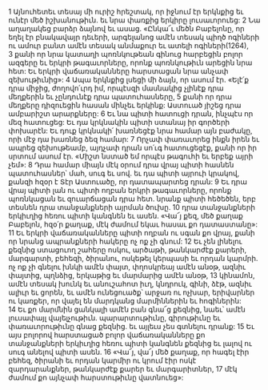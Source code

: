 1 Այնուհետեւ տեսայ մի ուրիշ հրեշտակ, որ իջնում էր երկնքից եւ ունէր մեծ իշխանութիւն. եւ նրա փառքից երկիրը լուսաւորուեց: 2 Նա աղաղակեց բարձր ձայնով եւ ասաց. «Ընկա՜ւ մեծն Բաբելոնը, որ եղել էր բնակավայր դեւերի, արգելանոց ամէն տեսակ պիղծ ոգիների ու ամուր բանտ ամէն տեսակ անմաքուր եւ ատելի ոգիների(1264), 3 քանի որ նրա կատաղի պոռնկութեան գինուց հարբեցին բոլոր ազգերը եւ երկրի թագաւորները, որոնք պոռնկութիւն արեցին նրա հետ: Եւ երկրի վաճառականները հարստացան նրա անչափ զեխութիւնից»:
4 Ապա երկնքից լսեցի մի ձայն, որ ասում էր. «Ելէ՛ք դրա միջից, ժողովո՛ւրդ իմ, որպէսզի մասնակից չլինէք դրա մեղքերին եւ չընդունէք դրա պատուհասները, 5 քանի որ դրա մեղքերը դիզուեցին հասան մինչեւ երկինք: Աստուած յիշեց դրա ամբարիշտ արարքները: 6 Եւ նա պիտի հատուցի դրան, ինչպէս որ մեզ հատուցեց: Եւ դա կրկնակին պիտի ստանայ իր գործերի փոխարէն: Եւ դուք կրկնակի՛ խառնեցէք նրա համար այն բաժակը, որի մէջ դա խառնեց ձեզ համար: 7 Որչափ փառաւորեց ինքն իրեն եւ ապրեց զեխութեամբ, այդչափ դրան սո՛ւգ հատուցեցէք, քանի որ իր սրտում ասում էր. «Միշտ նստած եմ որպէս թագուհի եւ երբեք այրի չեմ»: 8 Դրա համար միայն մէկ օրում դրա վրայ պիտի հասնեն պատուհասներ՝ մահ, սուգ եւ սով. եւ դա պիտի այրուի կրակով, քանզի հզօր է Տէր Աստուածը, որ դատապարտեց դրան: 9 Եւ դրա վրայ պիտի լան ու պիտի ողբան երկրի թագաւորները, որոնք պոռնկացան եւ զուարճացան դրա հետ. նրանք պիտի հեծեծեն, երբ տեսնեն դրա տանջանքների այրման ծուխը. 10 դրա տանջանքների երկիւղից հեռու պիտի կանգնեն եւ ասեն. «Վա՜յ քեզ, մեծ քաղաք Բաբելոն, հզօ՛ր քաղաք, մէկ ժամում եկաւ հասաւ քո դատաստանը»: 11 Եւ երկրի վաճառականները պիտի ողբան ու սգան քո վրայ, քանի որ նրանց ապրանքների հակերը ոչ ոք չի գնում: 12 Եւ չեն լինելու քեզնից ստացուող շահերը ոսկու, արծաթի, թանկարժէք քարերի, մարգարտի, բեհեզի, ծիրանու, ոսկեթել կերպասի եւ որդան կարմրի. ոչ ոք չի գնելու խնկի ամէն փայտ, փղոսկրեայ ամէն անօթ, ազնիւ փայտից, պղնձից, երկաթից եւ մարմարից ամէն անօթ, 13 կինամոն, ամէն տեսակ խունկ եւ անուշահոտ իւղ, կնդրուկ, գինի, ձէթ, ազնիւ ալիւր եւ ցորեն, եւ ամէն ունեցուածք՝ արջառ ու ոչխար, երիվարներ ու կառքեր, որ վայել են մարդկանց մարմիններին եւ հոգիներին: 14 Եւ քո մարմնին ցանկալի ամէն բան գնա՜ց քեզնից, նաեւ՝ ամէն լուսափայլ վայելչութիւն. պարարտութիւնը, գիրութիւնը եւ փառաւորութիւնը գնաց քեզնից. եւ այլեւս չես գտնելու դրանք: 15 Եւ այս բոլորով հարստացած բոլոր վաճառականները քո տանջանքների երկիւղից հեռու պիտի կանգնեն քեզնից եւ լալով ու սուգ անելով պիտի ասեն. 16 «Վա՜յ, վա՜յ մեծ քաղաք, որ հագել էիր բեհեզ, ծիրանի եւ որդան կարմիր ու կրում էիր ոսկէ զարդարանքներ, թանկարժէք քարեր եւ մարգարիտներ, 17 մէկ ժամում քո այնչափ հարստութիւնը վատնուեց»:
